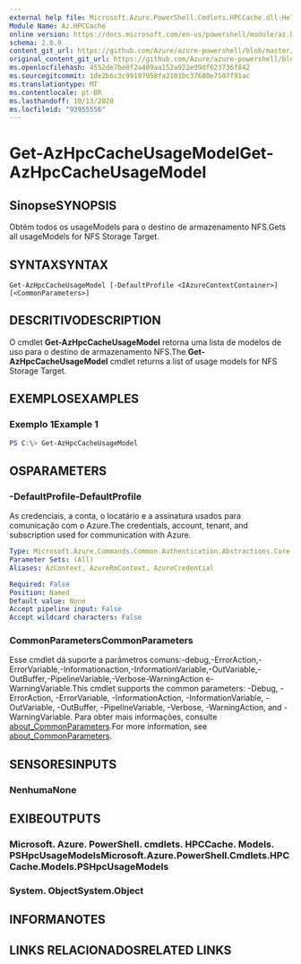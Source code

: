```yaml
---
external help file: Microsoft.Azure.PowerShell.Cmdlets.HPCCache.dll-Help.xml
Module Name: Az.HPCCache
online version: https://docs.microsoft.com/en-us/powershell/module/az.hpccache/get-azhpccacheusagemodels
schema: 2.0.0
content_git_url: https://github.com/Azure/azure-powershell/blob/master/src/HPCCache/HPCCache/help/Get-AzHpcCacheUsageModel.md
original_content_git_url: https://github.com/Azure/azure-powershell/blob/master/src/HPCCache/HPCCache/help/Get-AzHpcCacheUsageModel.md
ms.openlocfilehash: 4552de7be0f2a489aa152a922e39df623736f842
ms.sourcegitcommit: 1de2b6c3c99197958fa2101bc37680e7507f91ac
ms.translationtype: MT
ms.contentlocale: pt-BR
ms.lasthandoff: 10/13/2020
ms.locfileid: "93955556"
---
```

# <span data-ttu-id="79e09-101">Get-AzHpcCacheUsageModel</span><span class="sxs-lookup"><span data-stu-id="79e09-101">Get-AzHpcCacheUsageModel</span></span>

## <span data-ttu-id="79e09-102">Sinopse</span><span class="sxs-lookup"><span data-stu-id="79e09-102">SYNOPSIS</span></span>
<span data-ttu-id="79e09-103">Obtém todos os usageModels para o destino de armazenamento NFS.</span><span class="sxs-lookup"><span data-stu-id="79e09-103">Gets all usageModels for NFS Storage Target.</span></span>

## <span data-ttu-id="79e09-104">SYNTAX</span><span class="sxs-lookup"><span data-stu-id="79e09-104">SYNTAX</span></span>

```
Get-AzHpcCacheUsageModel [-DefaultProfile <IAzureContextContainer>] [<CommonParameters>]
```

## <span data-ttu-id="79e09-105">DESCRITIVO</span><span class="sxs-lookup"><span data-stu-id="79e09-105">DESCRIPTION</span></span>
<span data-ttu-id="79e09-106">O cmdlet **Get-AzHpcCacheUsageModel** retorna uma lista de modelos de uso para o destino de armazenamento NFS.</span><span class="sxs-lookup"><span data-stu-id="79e09-106">The **Get-AzHpcCacheUsageModel** cmdlet returns a list of usage models for NFS Storage Target.</span></span>

## <span data-ttu-id="79e09-107">EXEMPLOS</span><span class="sxs-lookup"><span data-stu-id="79e09-107">EXAMPLES</span></span>

### <span data-ttu-id="79e09-108">Exemplo 1</span><span class="sxs-lookup"><span data-stu-id="79e09-108">Example 1</span></span>
```powershell
PS C:\> Get-AzHpcCacheUsageModel
```

## <span data-ttu-id="79e09-109">OS</span><span class="sxs-lookup"><span data-stu-id="79e09-109">PARAMETERS</span></span>

### <span data-ttu-id="79e09-110">-DefaultProfile</span><span class="sxs-lookup"><span data-stu-id="79e09-110">-DefaultProfile</span></span>
<span data-ttu-id="79e09-111">As credenciais, a conta, o locatário e a assinatura usados para comunicação com o Azure.</span><span class="sxs-lookup"><span data-stu-id="79e09-111">The credentials, account, tenant, and subscription used for communication with Azure.</span></span>

```yaml
Type: Microsoft.Azure.Commands.Common.Authentication.Abstractions.Core.IAzureContextContainer
Parameter Sets: (All)
Aliases: AzContext, AzureRmContext, AzureCredential

Required: False
Position: Named
Default value: None
Accept pipeline input: False
Accept wildcard characters: False
```

### <span data-ttu-id="79e09-112">CommonParameters</span><span class="sxs-lookup"><span data-stu-id="79e09-112">CommonParameters</span></span>
<span data-ttu-id="79e09-113">Esse cmdlet dá suporte a parâmetros comuns:-debug,-ErrorAction,-ErrorVariable,-Informationaction,-InformationVariable,-OutVariable,-OutBuffer,-PipelineVariable,-Verbose-WarningAction e-WarningVariable.</span><span class="sxs-lookup"><span data-stu-id="79e09-113">This cmdlet supports the common parameters: -Debug, -ErrorAction, -ErrorVariable, -InformationAction, -InformationVariable, -OutVariable, -OutBuffer, -PipelineVariable, -Verbose, -WarningAction, and -WarningVariable.</span></span> <span data-ttu-id="79e09-114">Para obter mais informações, consulte [about_CommonParameters](http://go.microsoft.com/fwlink/?LinkID=113216).</span><span class="sxs-lookup"><span data-stu-id="79e09-114">For more information, see [about_CommonParameters](http://go.microsoft.com/fwlink/?LinkID=113216).</span></span>

## <span data-ttu-id="79e09-115">SENSORES</span><span class="sxs-lookup"><span data-stu-id="79e09-115">INPUTS</span></span>

### <span data-ttu-id="79e09-116">Nenhuma</span><span class="sxs-lookup"><span data-stu-id="79e09-116">None</span></span>

## <span data-ttu-id="79e09-117">EXIBE</span><span class="sxs-lookup"><span data-stu-id="79e09-117">OUTPUTS</span></span>

### <span data-ttu-id="79e09-118">Microsoft. Azure. PowerShell. cmdlets. HPCCache. Models. PSHpcUsageModels</span><span class="sxs-lookup"><span data-stu-id="79e09-118">Microsoft.Azure.PowerShell.Cmdlets.HPCCache.Models.PSHpcUsageModels</span></span>

### <span data-ttu-id="79e09-119">System. Object</span><span class="sxs-lookup"><span data-stu-id="79e09-119">System.Object</span></span>
## <span data-ttu-id="79e09-120">INFORMA</span><span class="sxs-lookup"><span data-stu-id="79e09-120">NOTES</span></span>

## <span data-ttu-id="79e09-121">LINKS RELACIONADOS</span><span class="sxs-lookup"><span data-stu-id="79e09-121">RELATED LINKS</span></span>
